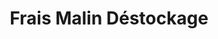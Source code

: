 ---
title: "Frais Malin Déstockage"
url: /la-chapelle-saint-aubin/frais-malin-destockage/
shop: supermarché
---